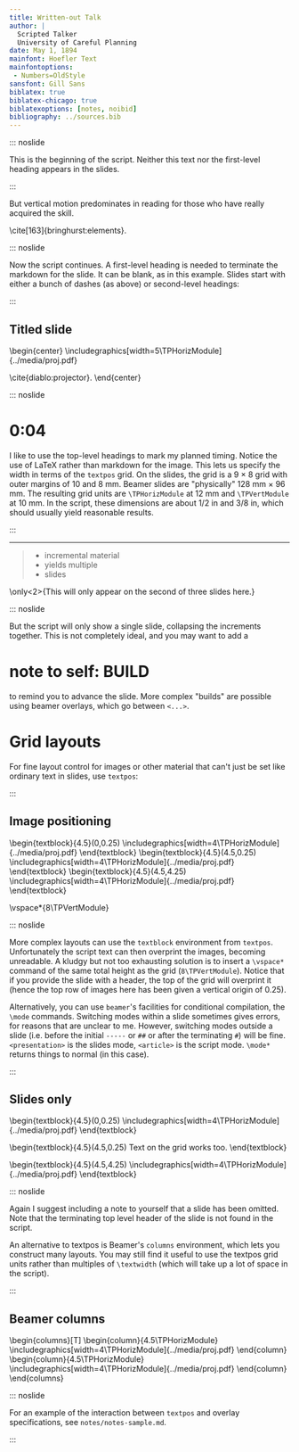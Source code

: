 ```yaml
---
title: Written-out Talk
author: |
  Scripted Talker  
  University of Careful Planning
date: May 1, 1894
mainfont: Hoefler Text
mainfontoptions:
 - Numbers=OldStyle
sansfont: Gill Sans
biblatex: true
biblatex-chicago: true
biblatexoptions: [notes, noibid]
bibliography: ../sources.bib
---
```


::: noslide

This is the beginning of the script. Neither this text nor the first-level heading appears in the slides.

:::

But vertical motion predominates in reading for those who have really acquired the skill.

\cite[163]{bringhurst:elements}.

::: noslide

Now the script continues. A first-level heading is needed to terminate the markdown for the slide. It can be blank, as in this example. Slides start with either a bunch of dashes (as above) or second-level headings:

:::

## Titled slide

\begin{center}
\includegraphics[width=5\TPHorizModule]{../media/proj.pdf}

\cite{diablo:projector}.
\end{center}

::: noslide
# 0:04

I like to use the top-level headings to mark my planned timing.
Notice the use of LaTeX rather than markdown for the image. This lets us specify the width in terms of the `textpos` grid. On the slides, the grid is a 9 $\times$ 8 grid with outer margins of 10 and 8 mm. Beamer slides are "physically" 128 mm $\times$ 96 mm. The resulting grid units are `\TPHorizModule` at 12 mm and `\TPVertModule` at 10 mm. In the script, these dimensions are about 1/2 in and 3/8 in, which should usually yield reasonable results.

:::

-----

> - incremental material
> - yields multiple
> - slides

\only<2>{This will only appear on the second of three slides here.}

::: noslide

But the script will only show a single slide, collapsing the increments together. This is not completely ideal, and you may want to add a

# note to self: BUILD

to remind you to advance the slide. More complex "builds" are possible using beamer overlays, which go between `<...>`.

# Grid layouts

For fine layout control for images or other material that can't just be set like ordinary text in slides, use `textpos`:

:::

## Image positioning

\begin{textblock}{4.5}(0,0.25)
\includegraphics[width=4\TPHorizModule]{../media/proj.pdf}
\end{textblock}
\begin{textblock}{4.5}(4.5,0.25)
\includegraphics[width=4\TPHorizModule]{../media/proj.pdf}
\end{textblock}
\begin{textblock}{4.5}(4.5,4.25)
\includegraphics[width=4\TPHorizModule]{../media/proj.pdf}
\end{textblock}

\vspace*{8\TPVertModule}

::: noslide

More complex layouts can use the `textblock` environment from `textpos`. Unfortunately the script text can then overprint the images, becoming unreadable. A kludgy but not too exhausting solution is to insert a `\vspace*` command of the same total height as the grid (`8\TPVertModule`). Notice that if you provide the slide with a header, the top of the grid will overprint it (hence the top row of images here has been given a vertical origin of 0.25).

Alternatively, you can use `beamer`'s facilities for conditional compilation, the `\mode` commands. Switching modes within a slide sometimes gives errors, for reasons that are unclear to me. However, switching modes outside a slide (i.e. before the initial `-----` or `##` or after the terminating `#`) will be fine. `<presentation>` is the slides mode, `<article>` is the script mode. `\mode*` returns things to normal (in this case).

:::


## Slides only

\begin{textblock}{4.5}(0,0.25)
\includegraphics[width=4\TPHorizModule]{../media/proj.pdf}
\end{textblock}

\begin{textblock}{4.5}(4.5,0.25)
Text on the grid works too.
\end{textblock}

\begin{textblock}{4.5}(4.5,4.25)
\includegraphics[width=4\TPHorizModule]{../media/proj.pdf}
\end{textblock}

::: noslide

Again I suggest including a note to yourself that a slide has been omitted. Note that the terminating top level header of the slide is not found in the script.

An alternative to textpos is Beamer's `columns` environment, which lets you construct many layouts. You may still find it useful to use the textpos grid units rather than multiples of `\textwidth` (which will take up a lot of space in the script).

:::

## Beamer columns

\begin{columns}[T]
\begin{column}{4.5\TPHorizModule}
\includegraphics[width=4\TPHorizModule]{../media/proj.pdf}
\end{column}
\begin{column}{4.5\TPHorizModule}
\includegraphics[width=4\TPHorizModule]{../media/proj.pdf}
\end{column}
\end{columns}

::: noslide

For an example of the interaction between `textpos` and overlay specifications, see `notes/notes-sample.md`.

:::
